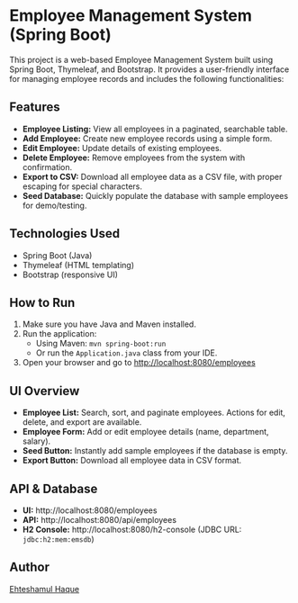 
# Employee Management System (Spring Boot)

This project is a web-based Employee Management System built using Spring Boot, Thymeleaf, and Bootstrap. It provides a user-friendly interface for managing employee records and includes the following functionalities:

## Features

- **Employee Listing:** View all employees in a paginated, searchable table.
- **Add Employee:** Create new employee records using a simple form.
- **Edit Employee:** Update details of existing employees.
- **Delete Employee:** Remove employees from the system with confirmation.
- **Export to CSV:** Download all employee data as a CSV file, with proper escaping for special characters.
- **Seed Database:** Quickly populate the database with sample employees for demo/testing.

## Technologies Used

- Spring Boot (Java)
- Thymeleaf (HTML templating)
- Bootstrap (responsive UI)

## How to Run

1. Make sure you have Java and Maven installed.
2. Run the application:
	- Using Maven: `mvn spring-boot:run`
	- Or run the `Application.java` class from your IDE.
3. Open your browser and go to [http://localhost:8080/employees](http://localhost:8080/employees)

## UI Overview

- **Employee List:** Search, sort, and paginate employees. Actions for edit, delete, and export are available.
- **Employee Form:** Add or edit employee details (name, department, salary).
- **Seed Button:** Instantly add sample employees if the database is empty.
- **Export Button:** Download all employee data in CSV format.

## API & Database

- **UI:** http://localhost:8080/employees
- **API:** http://localhost:8080/api/employees
- **H2 Console:** http://localhost:8080/h2-console (JDBC URL: `jdbc:h2:mem:emsdb`)

## Author

[Ehteshamul Haque](https://github.com/Ehteshamulhaque123)

